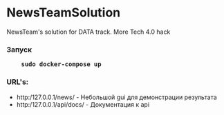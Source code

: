 # NewsTeamSolution
NewsTeam's solution for DATA track. More Tech 4.0 hack

### Запуск
<pre>
    <strong>sudo docker-compose up</strong>
</pre>

### URL's:
- http:/127.0.0.1/news/ - Небольшой gui для демонстрации результата
- http:/127.0.0.1/api/docs/ - Документация к api
